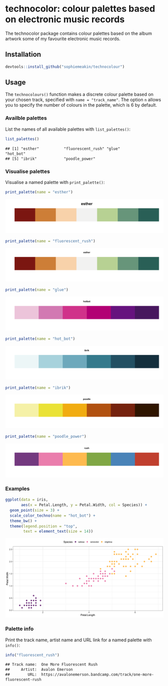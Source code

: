 # technocolor: colour palettes based on electronic music records

The technocolor package contains colour palettes based on the album
artwork some of my favourite electronic music records.

## Installation

``` r
devtools::install_github("sophiemeakin/technocolour")
```

## Usage

The `technocolours()` function makes a discrete colour palette based on
your chosen track, specified with `name = "track_name"`. The option `n`
allows you to specify the number of colours in the palette, which is 6
by default.

### Availble palettes

List the names of all available palettes with `list_palettes()`:

``` r
list_palettes()
```

    ## [1] "esther"           "fluorescent_rush" "glue"             "hot_bot"         
    ## [5] "ibrik"            "poodle_power"

### Visualise palettes

Visualise a named palette with `print_palette()`:

``` r
print_palette(name = "esther")
```

![](man/figures/vis_palettes-1.png)

``` r
print_palette(name = "fluorescent_rush")
```

![](man/figures/vis_palettes-2.png)

``` r
print_palette(name = "glue")
```

![](man/figures/vis_palettes-3.png)

``` r
print_palette(name = "hot_bot")
```

![](man/figures/vis_palettes-4.png)

``` r
print_palette(name = "ibrik")
```

![](man/figures/vis_palettes-5.png)

``` r
print_palette(name = "poodle_power")
```

![](man/figures/vis_palettes-6.png)

### Examples

``` r
ggplot(data = iris,
       aes(x = Petal.Length, y = Petal.Width, col = Species)) +
  geom_point(size = 3) +
  scale_color_techno(name = "hot_bot") +
  theme_bw() +
  theme(legend.position = "top",
        text = element_text(size = 14))
```

![](man/figures/example1-1.png)

### Palette info

Print the track name, artist name and URL link for a named palette with
`info()`:

``` r
info("fluorescent_rush")
```

    ## Track name:  One More Fluorescent Rush 
    ##     Artist:  Avalon Emerson 
    ##        URL:  https://avalonemerson.bandcamp.com/track/one-more-fluorescent-rush
